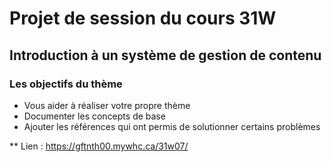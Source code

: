 # Projet de session du cours 31W

## Introduction à un système de gestion de contenu

### Les objectifs du thème
- Vous aider à réaliser votre propre thème
- Documenter les concepts de base
- Ajouter les références qui ont permis de solutionner certains problèmes

** Lien : https://gftnth00.mywhc.ca/31w07/